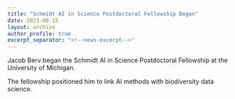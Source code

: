 ```yaml
---
title: "Schmidt AI in Science Postdoctoral Fellowship Began"
date: 2023-08-15
layout: archive
author_profile: true
excerpt_separator: "<!--news-excerpt-->"
---
```

Jacob Berv began the Schmidt AI in Science Postdoctoral Fellowship at the University of Michigan.

<!--news-excerpt-->
The fellowship positioned him to link AI methods with biodiversity data science.
